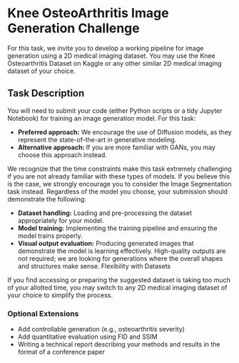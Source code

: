 # Knee OsteoArthritis Image Generation Challenge

For this task, we invite you to develop a working pipeline for image generation using a 2D medical imaging dataset. You may use the Knee Osteoarthritis Dataset on Kaggle or any other similar 2D medical imaging dataset of your choice.

## Task Description
You will need to submit your code (either Python scripts or a tidy Jupyter Notebook) for training an image generation model. For this task:
- **Preferred approach:** We encourage the use of Diffusion models, as they represent the state-of-the-art in generative modeling.
- **Alternative approach:** If you are more familiar with GANs, you may choose this approach instead.

We recognize that the time constraints make this task extremely challenging if you are not already familiar with these types of models. If you believe this is the case, we strongly encourage you to consider the Image Segmentation task instead.
Regardless of the model you choose, your submission should demonstrate the following:
- **Dataset handling:** Loading and pre-processing the dataset appropriately for your model.
- **Model training:** Implementing the training pipeline and ensuring the model trains properly.
- **Visual output evaluation:** Producing generated images that demonstrate the model is learning effectively. High-quality outputs are not required; we are looking for generations where the overall shapes and structures make sense.
Flexibility with Datasets

If you find accessing or preparing the suggested dataset is taking too much of your allotted time, you may switch to any 2D medical imaging dataset of your choice to simplify the process.

### Optional Extensions
- Add controllable generation (e.g., osteoarthritis severity)
- Add quantitative evaluation using FID and SSIM
- Writing a technical report describing your methods and results in the format of a conference paper

